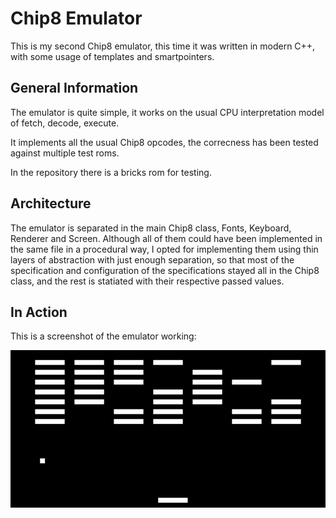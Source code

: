# Chip8 Emulator
This is my second Chip8 emulator, this time it was written in modern C++, with some usage of templates and smartpointers.

## General Information

The emulator is quite simple, it works on the usual CPU interpretation model of fetch, decode, execute.

It implements all the usual Chip8 opcodes, the correcness has been tested against multiple test roms.

In the repository there is a bricks rom for testing.

## Architecture

The emulator is separated in the main Chip8 class, Fonts, Keyboard, Renderer and Screen. Although all of them
could have been implemented in the same file in a procedural way, I opted for implementing them using thin
layers of abstraction with just enough separation, so that most of the specification and configuration of the 
specifications stayed all in the Chip8 class, and the rest is statiated with their respective passed values.

## In Action

This is a screenshot of the emulator working:

![image info](images/bricks.png)

